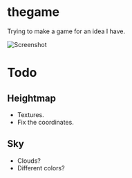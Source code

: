 # thegame

Trying to make a game for an idea I have.

![Screenshot](http://i.imgur.com/zyNDA.png)

# Todo

## Heightmap

* Textures.
* Fix the coordinates.

## Sky

* Clouds?
* Different colors?

